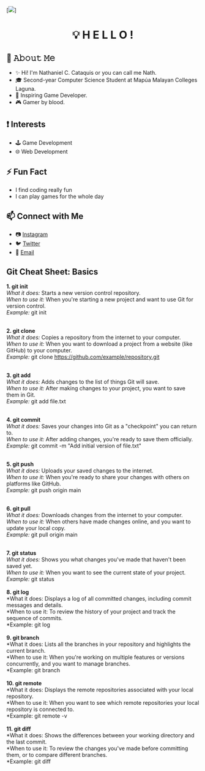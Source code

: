 [<img src="https://www.pinterest.nz/pin/126663808259167697/"/>]


# **<div align="center">💡 H E L L O !</div>**
## :book: 𝙰𝚋𝚘𝚞𝚝 𝙼𝚎

 - :sparkles: Hi! I'm Nathaniel C. Cataquis or you can call me Nath.
 - 🎓 Second-year Computer Science Student at Mapúa Malayan Colleges Laguna.
 - 🎲 Inspiring Game Developer.
 - 🎮 Gamer by blood.

## ❗ Interests
- 🕹️ Game Development
- 🌐 Web Development

## ⚡ Fun Fact
- I find coding really fun
- I can play games for the whole day
 
## 📫 Connect with Me
- 📷 [Instagram](https://www.instagram.com/notnath.jpeg/)
- 🐦 [Twitter](https://twitter.com/nthnlctqs)
- 📧 [Email](Candavanathan@gmail.com)

##
## Git Cheat Sheet: Basics
**1. git init** <br />
    *What it does:* Starts a new version control repository.<br />
    *When to use it:* When you're starting a new project and want to use Git for version control.<br />
    *Example:* git init <br /><br />

**2. git clone**<br />
    *What it does:* Copies a repository from the internet to your computer.<br />
    *When to use it:* When you want to download a project from a website (like GitHub) to your computer.<br />
    *Example:* git clone https://github.com/example/repository.git<br /><br />

**3. git add**<br />
    *What it does:* Adds changes to the list of things Git will save.<br />
    *When to use it:* After making changes to your project, you want to save them in Git.<br />
    *Example:* git add file.txt<br /><br />

**4. git commit**<br />
    *What it does:* Saves your changes into Git as a "checkpoint" you can return to.<br />
    *When to use it:* After adding changes, you're ready to save them officially.<br />
    *Example:* git commit -m "Add initial version of file.txt"<br /><br />

**5. git push**<br />
    *What it does:* Uploads your saved changes to the internet.<br />
    *When to use it:* When you're ready to share your changes with others on platforms like GitHub.<br />
    *Example:* git push origin main<br /><br />

**6. git pull**<br />
    *What it does:* Downloads changes from the internet to your computer.<br />
    *When to use it:* When others have made changes online, and you want to update your local copy.<br />
    *Example:* git pull origin main<br /><br />

**7. git status**<br />
    *What it does:* Shows you what changes you've made that haven't been saved yet.<br />
    *When to use it:* When you want to see the current state of your project.<br />
    *Example:* git status<br /><br />
**8. git log**<br />
    *What it does: Displays a log of all committed changes, including commit messages and details.<br />
    *When to use it: To review the history of your project and track the sequence of commits.<br />
    *Example: git log<br /><br />
**9. git branch**<br />
    *What it does: Lists all the branches in your repository and highlights the current branch.<br />
    *When to use it: When you're working on multiple features or versions concurrently, and you want to manage branches.<br />
    *Example: git branch<br /><br />
**10. git remote**<br />
    *What it does: Displays the remote repositories associated with your local repository.<br />
    *When to use it: When you want to see which remote repositories your local repository is connected to.<br />
    *Example: git remote -v<br /><br />
**11. git diff**<br />
    *What it does: Shows the differences between your working directory and the last commit.<br />
    *When to use it: To review the changes you've made before committing them, or to compare different branches.<br />
    *Example: git diff<br /><br />